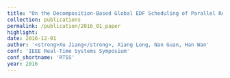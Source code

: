 ```yaml
---
title: "On the Decomposition-Based Global EDF Scheduling of Parallel Real-Time Tasks"
collection: publications
permalink: /publication/2016_01_paper
highlight: 
date: 2016-12-01
author: '<strong>Xu Jiang</strong>, Xiang Long, Nan Guan, Han Wan'
conf: 'IEEE Real-Time Systems Symposium'
conf_shortname: 'RTSS'
year: 2016
---
```

